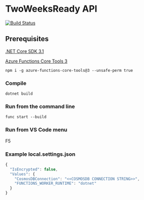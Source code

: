 # TwoWeeksReady API

[![Build Status](https://github.com/HTBox/TwoWeeksReady/workflows/Api%20CI%2FCD/badge.svg)](https://github.com/HTBox/TwoWeeksReady/actions?query=workflow%3A"Api+CI%2FCD")

## Prerequisites

[.NET Core SDK 3.1](https://dotnet.microsoft.com/download)

[Azure Functions Core Tools 3](https://docs.microsoft.com/en-us/azure/azure-functions/functions-run-local?tabs=windows%2Ccsharp%2Cbash#install-the-azure-functions-core-tools)

  `npm i -g azure-functions-core-tools@3 --unsafe-perm true`

### Compile

``` console
dotnet build
```

### Run from the command line

``` console
func start --build
```

### Run from VS Code menu

F5


### Example local.settings.json

```Javascript
{
  "IsEncrypted": false,
  "Values": {
    "CosmosDBConnection": "<<COSMOSDB CONNECTION STRING>>",
    "FUNCTIONS_WORKER_RUNTIME": "dotnet"
  }
}
```
